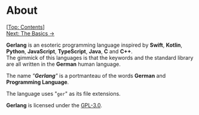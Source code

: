 # About #

\[[Top: Contents](./index.md)\]  
[Next: The Basics →](./the-basics.md)

**Gerlang** is an esoteric programming language inspired by **Swift**, **Kotlin**,
 **Python**, **JavaScript**, **TypeScript**, **Java**, **C** and **C++**.  
The gimmick of this languages is that the keywords and the standard library are
 all written in the **German** human language.

The name _"**Gerlang**"_ is a portmanteau of the words **German** and
 **Programming Language**.

The language uses "`ger`" as its file extensions.

**Gerlang** is licensed under the [GPL-3.0].

[GPL-3.0]: https://www.gnu.org/licenses/gpl-3.0.html "The GNU General Public License v3.0 - GNU Project - Free Software Foundation"
